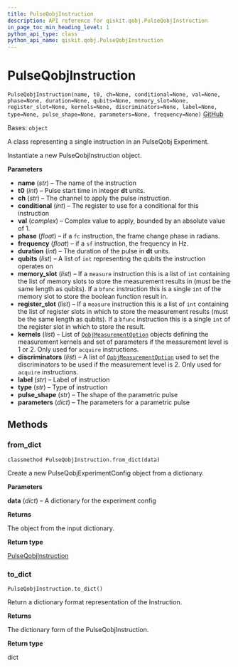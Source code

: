 ```yaml
---
title: PulseQobjInstruction
description: API reference for qiskit.qobj.PulseQobjInstruction
in_page_toc_min_heading_level: 1
python_api_type: class
python_api_name: qiskit.qobj.PulseQobjInstruction
---
```


# PulseQobjInstruction

<span id="qiskit.qobj.PulseQobjInstruction" />

`PulseQobjInstruction(name, t0, ch=None, conditional=None, val=None, phase=None, duration=None, qubits=None, memory_slot=None, register_slot=None, kernels=None, discriminators=None, label=None, type=None, pulse_shape=None, parameters=None, frequency=None)` [GitHub](https://github.com/qiskit/qiskit/tree/stable/0.21/qiskit/qobj/pulse_qobj.py "view source code")

Bases: `object`

A class representing a single instruction in an PulseQobj Experiment.

Instantiate a new PulseQobjInstruction object.

**Parameters**

*   **name** (*str*) – The name of the instruction
*   **t0** (*int*) – Pulse start time in integer **dt** units.
*   **ch** (*str*) – The channel to apply the pulse instruction.
*   **conditional** (*int*) – The register to use for a conditional for this instruction
*   **val** (*complex*) – Complex value to apply, bounded by an absolute value of 1.
*   **phase** (*float*) – if a `fc` instruction, the frame change phase in radians.
*   **frequency** (*float*) – if a `sf` instruction, the frequency in Hz.
*   **duration** (*int*) – The duration of the pulse in **dt** units.
*   **qubits** (*list*) – A list of `int` representing the qubits the instruction operates on
*   **memory\_slot** (*list*) – If a `measure` instruction this is a list of `int` containing the list of memory slots to store the measurement results in (must be the same length as qubits). If a `bfunc` instruction this is a single `int` of the memory slot to store the boolean function result in.
*   **register\_slot** (*list*) – If a `measure` instruction this is a list of `int` containing the list of register slots in which to store the measurement results (must be the same length as qubits). If a `bfunc` instruction this is a single `int` of the register slot in which to store the result.
*   **kernels** (*list*) – List of [`QobjMeasurementOption`](qiskit.qobj.QobjMeasurementOption "qiskit.qobj.QobjMeasurementOption") objects defining the measurement kernels and set of parameters if the measurement level is 1 or 2. Only used for `acquire` instructions.
*   **discriminators** (*list*) – A list of [`QobjMeasurementOption`](qiskit.qobj.QobjMeasurementOption "qiskit.qobj.QobjMeasurementOption") used to set the discriminators to be used if the measurement level is 2. Only used for `acquire` instructions.
*   **label** (*str*) – Label of instruction
*   **type** (*str*) – Type of instruction
*   **pulse\_shape** (*str*) – The shape of the parametric pulse
*   **parameters** (*dict*) – The parameters for a parametric pulse

## Methods

### from\_dict

<span id="qiskit.qobj.PulseQobjInstruction.from_dict" />

`classmethod PulseQobjInstruction.from_dict(data)`

Create a new PulseQobjExperimentConfig object from a dictionary.

**Parameters**

**data** (*dict*) – A dictionary for the experiment config

**Returns**

The object from the input dictionary.

**Return type**

[PulseQobjInstruction](qiskit.qobj.PulseQobjInstruction "qiskit.qobj.PulseQobjInstruction")

### to\_dict

<span id="qiskit.qobj.PulseQobjInstruction.to_dict" />

`PulseQobjInstruction.to_dict()`

Return a dictionary format representation of the Instruction.

**Returns**

The dictionary form of the PulseQobjInstruction.

**Return type**

dict

